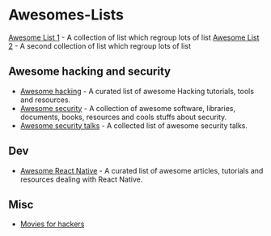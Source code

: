 # Awesomes-Lists

[Awesome List 1](https://github.com/sindresorhus/awesome) - A collection of list which regroup lots of list
[Awesome List 2](https://github.com/bayandin/awesome-awesomeness)  - A second collection of list which regroup lots of list

## Awesome hacking and security
* [Awesome hacking](https://github.com/carpedm20/awesome-hacking) - A curated list of awesome Hacking tutorials, tools and resources.
* [Awesome security](https://github.com/sbilly/awesome-security) - A collection of awesome software, libraries, documents, books, resources and cools stuffs about security.
* [Awesome security talks](https://github.com/PaulSec/awesome-sec-talks) - A collected list of awesome security talks.

## Dev
* [Awesome React Native](https://github.com/jondot/awesome-react-native) - A curated list of awesome articles, tutorials and resources dealing with React Native.

## Misc
* [Movies for hackers](https://github.com/k4m4/movies-for-hackers)

